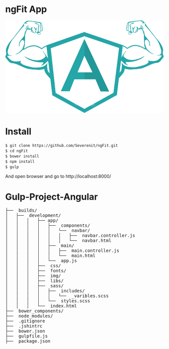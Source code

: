 # ngFit App
![Building a ngFit App with AngularJS](ngFit.png)
# Install
```sh
$ git clone https://github.com/Severenit/ngFit.git
$ cd ngFit
$ bower install
$ npm install
$ gulp
```
And open browser and go to http://localhost:8000/
# Gulp-Project-Angular
<pre>
├──  builds/
│   ├──  development/
│   │   │   ├── app/
│   │   │   │   ├──  components/
│   │   │   │   │   └──  navbar/
│   │   │   │   │   │   ├──  navbar.controller.js
│   │   │   │   │   │   └──  navbar.html
│   │   │   │   ├──  main/
│   │   │   │   │   ├──  main.controller.js
│   │   │   │   │   └──  main.html
│   │   │   │   └──  app.js
│   │   │   ├──  css/
│   │   │   ├──  fonts/
│   │   │   ├──  img/
│   │   │   ├──  libs/
│   │   │   ├──  sass/
│   │   │   │   ├──  includes/
│   │   │   │   │   └──  _varibles.scss
│   │   │   │   └──  styles.scss
│   │   │   └──  index.html
├──  bower_components/
├──  node_modules/
├──  .gitignore
├──  .jshintrc
├──  bower.json
├──  gulpfile.js
├──  package.json
</pre>
